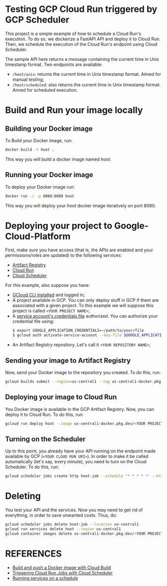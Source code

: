 # Testing GCP Cloud Run triggered by GCP Scheduler

This project is a simple example of how to schedule a Cloud Run's execution. To do so, we dockerize a FastAPI API and deploy it to Cloud Run. Then, we schedule the execution of the Cloud Run's endpoint using Cloud Scheduler.

The sample API here returns a message containing the current time in Unix timestamp format. Two endpoints are available:
- `/hoot/unix`: returns the current time in Unix timestamp format. Aimed for manual testing;
- `/hoot/scheduled`: also returns the current time in Unix timestamp format. Aimed for scheduled execution.

# Build and Run your image locally

## Building your Docker image

To Build your Docker image, run:

```bash
docker build -t hoot .
```

This way you will build a docker image named _hoot_.

## Running your Docker image

To deploy your Docker image run:

```bash
docker run -i -p 8080:8080 hoot
```

This way you will deploy your _hoot_ docker image iteratively on port 8080.

# Deploying your project to Google-Cloud-Platform

First, make sure you have access (that is, the APIs are enabled and your permissions/roles are updated) to the following services:
- [Artifact Registry](https://cloud.google.com/artifact-registry)
- [Cloud Run](https://cloud.google.com/run)
- [Cloud Scheduler](https://cloud.google.com/scheduler)

For this example, also suppose you have:
- [GCloud CLI installed](https://cloud.google.com/sdk/docs/install) and logged in;
- A project available in GCP. You can only deploy stuff in GCP if them are associated with a given project. To this example we will suppose this project is called `<YOUR PROJECT NAME>`;
- A [service account's credentials file](https://cloud.google.com/iam/docs/service-account-creds#key-types) authorized. You can authorize your credential file using:
    ```bash
    $ export GOOGLE_APPLICATION_CREDENTIALS=~/path/to/your/file
    $ gcloud auth activate-service-account --key-file $GOOGLE_APPLICATION_CREDENTIALS --project <YOUR PROJECT NAME>
    ```
- An Artifact Registry repository. Let's call it `<YOUR REPOSITORY NAME>`;
## Sending your image to Artifact Registry

Now, send your Docker image to the repository you created. To do this, run:

```bash
gcloud builds submit --region=us-central1 --tag us-central1-docker.pkg.dev/<YOUR PROJECT NAME>/<YOUR REPOSITORY NAME>/hoot:latest
```

## Deploying your image to Cloud Run

You Docker image is available in the GCP Artifact Registry. Now, you can deploy it to Cloud Run. To do this, run:

```bash
gcloud run deploy hoot --image us-central1-docker.pkg.dev/<YOUR PROJECT NAME>/<YOUR REPOSITORY NAME>/hoot:latest --region us-central1 --memory 512Mi --cpu 1 --max-instances 5 --min-instances 0 --port 8080
```

## Turning on the Scheduler

Up to this point, you already have your API running on the endpoint made available by GCP (`<YOUR CLOUD RUN URI>`). In order to make it be called automatically (let's say, every minute), you need to turn on the Cloud Scheduler. To do this, run:

```bash
gcloud scheduler jobs create http hoot-job --schedule "* * * * *" --http-method get --uri <YOUR CLOUD RUN URI SCHEDULER ENDPOINT> --location --us-central1 
```

# Deleting

You test your API and the services. Now you may need to get rid of everything, in order to save unwanted costs. Thus, do:

```bash
gcloud scheduler jobs delete hoot-job --location us-central1
gcloud run services delete hoot --region us-central1
gcloud container images delete us-central1-docker.pkg.dev/<YOUR PROJECT NAME>/<YOUR REPOSITORY NAME>/hoot
```

# REFERENCES

- [Build and push a Docker image with Cloud Build](https://cloud.google.com/build/docs/build-push-docker-image)
- [Triggering Cloud Run Jobs with Cloud Scheduler](https://codelabs.developers.google.com/cloud-run-jobs-and-cloud-scheduler#3)
- [Running services on a schedule](https://cloud.google.com/run/docs/triggering/using-scheduler)